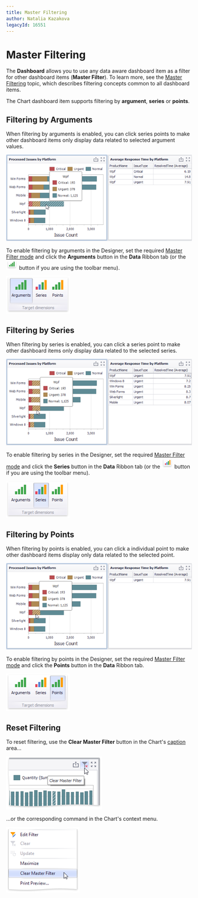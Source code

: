 ```yaml
---
title: Master Filtering
author: Natalia Kazakova
legacyId: 16551
---
```

# Master Filtering
The **Dashboard** allows you to use any data aware dashboard item as a filter for other dashboard items (**Master Filter**). To learn more, see the [Master Filtering](../../../interactivity/master-filtering.md) topic, which describes filtering concepts common to all dashboard items.

The Chart dashboard item supports filtering by **argument**, **series** or **points**.

## Filtering by Arguments
When filtering by arguments is enabled, you can click series points to make other dashboard items only display data related to selected argument values.

![Chart_Interactivity_FilterByArguments](../../../../../images/img19303.png)

To enable filtering by arguments in the Designer, set the required [Master Filter mode](../../../interactivity/master-filtering.md) and click the **Arguments** button in the **Data** Ribbon tab (or the ![Chart_Interactivity_FilterByArguments_Toolbar](../../../../../images/img19511.png) button if you are using the toolbar menu).

![Chart_Interactivity_FilterByArguments_Ribbon](../../../../../images/img19310.png)

## Filtering by Series
When filtering by series is enabled, you can click a series point to make other dashboard items only display data related to the selected series.

![Chart_Interactivity_FilterBySeries](../../../../../images/img19304.png)

To enable filtering by series in the Designer, set the required [Master Filter mode](../../../interactivity/master-filtering.md) and click the **Series** button in the **Data** Ribbon tab (or the ![Chart_Interactivity_FilterBySeries_Toolbar](../../../../../images/img19512.png) button if you are using the toolbar menu).

![Chart_Interactivity_FilterBySeries_Ribbon](../../../../../images/img19311.png)

## Filtering by Points
When filtering by points is enabled, you can click a individual point to make other dashboard items display only data related to the selected point.

![Chart_Interactivity_FilterByPoints](../../../../../images/img120412.png)

To enable filtering by points in the Designer, set the required [Master Filter mode](../../../interactivity/master-filtering.md) and click the **Points** button in the **Data** Ribbon tab.

![Chart_Interactivity_FilterByPoints_Ribbon](../../../../../images/img120413.png)

## Reset Filtering
To reset filtering, use the **Clear Master Filter** button in the Chart's [caption](../../../dashboard-layout/dashboard-item-caption.md) area…

![Chart_Interactivity_ClearFiltering](../../../../../images/img19312.png)

…or the corresponding command in the Chart's context menu.

![ContextMenu_ClearMasterFilter](../../../../../images/img22716.png)